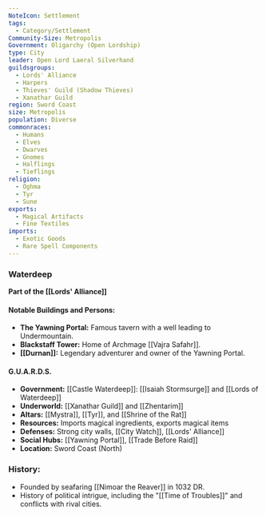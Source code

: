 ```yaml
---
NoteIcon: Settlement
tags:
  - Category/Settlement
Community-Size: Metropolis
Government: Oligarchy (Open Lordship)
type: City
leader: Open Lord Laeral Silverhand
guildsgroups:
  - Lords' Alliance
  - Harpers
  - Thieves' Guild (Shadow Thieves)
  - Xanathar Guild
region: Sword Coast
size: Metropolis
population: Diverse
commonraces:
  - Humans
  - Elves
  - Dwarves
  - Gnomes
  - Halflings
  - Tieflings
religion:
  - Oghma
  - Tyr
  - Sune
exports:
  - Magical Artifacts
  - Fine Textiles
imports:
  - Exotic Goods
  - Rare Spell Components
---
```

### Waterdeep

**Part of the [[Lords' Alliance]]**

#### Notable Buildings and Persons:

- **The Yawning Portal:** Famous tavern with a well leading to Undermountain.
- **Blackstaff Tower:** Home of Archmage [[Vajra Safahr]].
- **[[Durnan]]:** Legendary adventurer and owner of the Yawning Portal.

#### G.U.A.R.D.S.

- **Government:** [[Castle Waterdeep]]: [[Isaiah Stormsurge]] and [[Lords of Waterdeep]]
- **Underworld:** [[Xanathar Guild]] and [[Zhentarim]]
- **Altars:** [[Mystra]], [[Tyr]], and [[Shrine of the Rat]]
- **Resources:** Imports magical ingredients, exports magical items  
- **Defenses:** Strong city walls, [[City Watch]], [[Lords' Alliance]]  
- **Social Hubs:** [[Yawning Portal]], [[Trade Before Raid]]
- **Location:** Sword Coast (North)

### History:

- Founded by seafaring [[Nimoar the Reaver]] in 1032 DR.
- History of political intrigue, including the "[[Time of Troubles]]" and conflicts with rival cities.